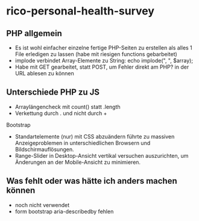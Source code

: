 # rico-personal-health-survey

## PHP allgemein
* Es ist wohl einfacher einzelne fertige PHP-Seiten zu erstellen als alles 1 File erledigen zu lassen (habe mit riesigen functions gebarbeitet)
* implode verbindet Array-Elemente zu String: echo implode(", ", $array);
* Habe mit GET gearbeitet, statt POST, um Fehler direkt am PHP? in der URL ablesen zu können

## Unterschiede PHP zu JS
* Arraylängencheck mit count() statt .length
* Verkettung durch . und nicht durch +

Bootstrap
* Standartelemente (nur) mit CSS abzuändern führte zu massiven Anzeigeproblemen in unterschiedlichen Browsern und Bildschirmauflösungen.
* Range-Slider in Desktop-Ansicht vertikal versuchen auszurichten, um Änderungen an der Mobile-Ansicht zu minimieren.

## Was fehlt oder was hätte ich anders machen können
* <?php condition ?> noch nicht verwendet
* form bootstrap aria-describedby fehlen

